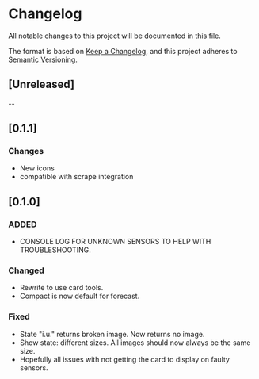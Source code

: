 # Changelog
All notable changes to this project will be documented in this file.

The format is based on [Keep a Changelog](https://keepachangelog.com/en/1.0.0/),
and this project adheres to [Semantic Versioning](https://semver.org/spec/v2.0.0.html).

## [Unreleased]
--
## [0.1.1]
### Changes
- New icons
- compatible with scrape integration

## [0.1.0]
### ADDED
- CONSOLE LOG FOR UNKNOWN SENSORS TO HELP WITH TROUBLESHOOTING.

### Changed
- Rewrite to use card tools.
- Compact is now default for forecast.

### Fixed
- State "i.u." returns broken image. Now returns no image.
- Show state: different sizes. All images should now always be the same size.
- Hopefully all issues with not getting the card to display on faulty sensors.
